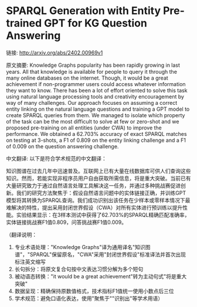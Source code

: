 # SPARQL Generation with Entity Pre-trained GPT for KG Question Answering

链接: http://arxiv.org/abs/2402.00969v1

原文摘要:
Knowledge Graphs popularity has been rapidly growing in last years. All that
knowledge is available for people to query it through the many online databases
on the internet. Though, it would be a great achievement if non-programmer
users could access whatever information they want to know. There has been a lot
of effort oriented to solve this task using natural language processing tools
and creativity encouragement by way of many challenges. Our approach focuses on
assuming a correct entity linking on the natural language questions and
training a GPT model to create SPARQL queries from them. We managed to isolate
which property of the task can be the most difficult to solve at few or
zero-shot and we proposed pre-training on all entities (under CWA) to improve
the performance. We obtained a 62.703% accuracy of exact SPARQL matches on
testing at 3-shots, a F1 of 0.809 on the entity linking challenge and a F1 of
0.009 on the question answering challenge.

中文翻译:
以下是符合学术规范的中文翻译：

知识图谱在过去几年中迅速普及。互联网上已有大量在线数据库可供人们查询这些知识。然而，若能实现非程序员用户自由获取所需信息，将是重大突破。当前已有大量研究致力于通过自然语言处理工具解决这一任务，并通过多种挑战赛促进创新。我们的研究方法聚焦于：假设自然语言问题中的实体链接正确，并训练GPT模型将其转换为SPARQL查询。我们成功识别出该任务在少样本或零样本情况下最难解决的特性，提出采用封闭世界假设（CWA）对所有实体进行预训练以提升性能。实验结果显示：在3样本测试中获得了62.703%的SPARQL精确匹配准确率，实体链接挑战赛F1值0.809，问答挑战赛F1值0.009。

（翻译说明：
1. 专业术语处理："Knowledge Graphs"译为通用译名"知识图谱"，"SPARQL"保留原名，"CWA"采用"封闭世界假设"标准译法并首次出现标注英文缩写
2. 长句拆分：将原文复合句按中文表达习惯分解为多个短句
3. 被动语态转换："it would be a great achievement"转为主动句式"将是重大突破"
4. 数据呈现：精确保持原数值格式，技术指标F1值统一使用小数点后三位
5. 学术规范：避免口语化表达，使用"聚焦于""识别出"等学术用语）

